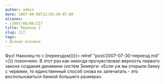 ```yaml
---
author: admin
date: 2007-08-06T22:03:49-07:00
aliases:
- /2007/08/06/217
title: Переезд 2
slug: 217
tags:
- Всякая всячина
---
```


Фух! Наконец-то с [переездом]({{< relref "post/2007-07-30-переезд.md" >}}) покончено. В этот раз как никогда прочувствовал верность первого закона создания динамики систем Зимерги: «Если уж вы открыли банку с червями, то единственный способ снова их запечатать - это воспользоваться банкой большего размера».
